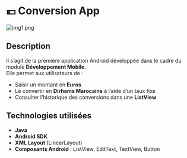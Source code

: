 # 💶 Conversion App

![img1.png](../captures/imgConversion.png)

## Description
Il s’agit de la première application Android développée dans le cadre du module **Développement Mobile**.  
Elle permet aux utilisateurs de :

- Saisir un montant en **Euros**
- Le convertir en **Dirhams Marocains** à l’aide d’un taux fixe
- Consulter l’historique des conversions dans une **ListView**

## Technologies utilisées
- **Java**
- **Android SDK**
- **XML Layout** (LinearLayout)
- **Composants Android** : ListView, EditText, TextView, Button

